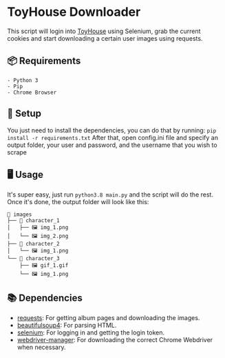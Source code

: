 # ToyHouse Downloader

This script will login into [ToyHouse](https://toyhou.se/) using Selenium, grab the current cookies and start
downloading a certain user images using requests.

## 📦 Requirements
```
- Python 3
- Pip
- Chrome Browser
```

## 🔧 Setup

You just need to install the dependencies, you can do that by running: `pip install -r requirements.txt`
After that, open config.ini file and specify an output folder, your user and password, and the username
that you wish to scrape

## 🖥️ Usage

It's super easy, just run `python3.8 main.py` and the script will do the rest.
Once it's done, the output folder will look like this:

```
📁 images
├── 📁 character_1
│   ├── 🖼️ img_1.png
│   └── 🖼️ img_2.png
├── 📁 character_2
│   └── 🖼️ img_1.png
└── 📁 character_3
    ├── 🖼️ gif_1.gif
    └── 🖼️ img_1.png
```

## 📚 Dependencies

* [requests](https://docs.python-requests.org/en/master/): For getting album pages and downloading the images.
* [beautifulsoup4](https://www.crummy.com/software/BeautifulSoup/): For parsing HTML.
* [selenium](https://pypi.org/project/selenium/): For logging in and getting the login token.
* [webdriver-manager](https://pypi.org/project/webdriver-manager/): For downloading the correct Chrome Webdriver when necessary.